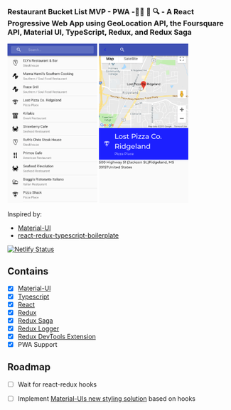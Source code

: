 ### Restaurant Bucket List MVP - PWA -🍷🍤 🥡 🔍 - A React Progressive Web App using GeoLocation API, the Foursquare API,  Material UI, TypeScript, Redux, and Redux Saga

<img src="https://raw.githubusercontent.com/evanmeeks/foursquare-api-test/master/assets/screen1.png" width="40%" alt="Restuarant Bucket List Screen" />
<img src="https://raw.githubusercontent.com/evanmeeks/foursquare-api-test/master/assets/screen2.png" width="40%" alt="Restuarant Bucket List Screen" />


Inspired by:
 * [Material-UI](https://github.com/mui-org/material-ui)
 * [react-redux-typescript-boilerplate](https://github.com/rokoroku/react-redux-typescript-boilerplate)

[![Netlify Status](https://api.netlify.com/api/v1/badges/cb2c37ac-6016-44e7-a7ee-c4bb6f02fbb8/deploy-status)](https://app.netlify.com/sites/foursquare-test/deploys)

## Contains

- [x] [Material-UI](https://github.com/mui-org/material-ui)
- [x] [Typescript](https://www.typescriptlang.org/)
- [x] [React](https://facebook.github.io/react/)
- [x] [Redux](https://github.com/reactjs/redux)
- [x] [Redux Saga](https://github.com/redux-saga/redux-saga)
- [x] [Redux Logger](https://github.com/LogRocket/redux-logger)
- [x] [Redux DevTools Extension](https://github.com/zalmoxisus/redux-devtools-extension)
- [x] PWA Support

## Roadmap

- [ ] Wait for react-redux hooks
- [ ] Implement [Material-UIs new styling solution](https://material-ui.com/css-in-js/basics/) based on hooks 


 
 
 
